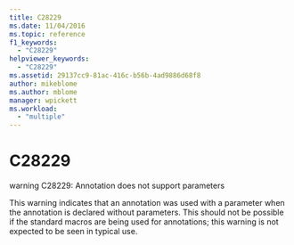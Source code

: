 ```yaml
---
title: C28229
ms.date: 11/04/2016
ms.topic: reference
f1_keywords:
  - "C28229"
helpviewer_keywords:
  - "C28229"
ms.assetid: 29137cc9-81ac-416c-b56b-4ad9886d68f8
author: mikeblome
ms.author: mblome
manager: wpickett
ms.workload:
  - "multiple"
---
```

# C28229
warning C28229: Annotation does not support parameters

 This warning indicates that an annotation was used with a parameter when the annotation is declared without parameters. This should not be possible if the standard macros are being used for annotations; this warning is not expected to be seen in typical use.